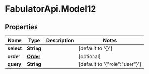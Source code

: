 # FabulatorApi.Model12

## Properties
Name | Type | Description | Notes
------------ | ------------- | ------------- | -------------
**select** | **String** |  | [default to &#39;{}&#39;]
**order** | [**Order**](Order.md) |  | [optional] 
**query** | **String** |  | [default to &#39;{&quot;role&quot;:&quot;user&quot;}&#39;]


